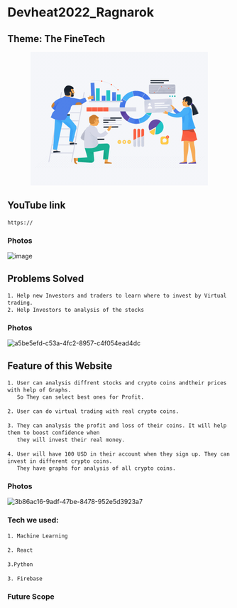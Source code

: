 # Devheat2022_Ragnarok
## Theme: The FineTech

<p align="center">
  <img src="readme.gif" width="400"/>
  </p>
  




## YouTube link
```
https://
```

### Photos
![image](https://user-images.githubusercontent.com/98045635/202869856-53a412e9-73af-45bb-bf0e-f15b506cf242.png )


## Problems Solved

```
1. Help new Investors and traders to learn where to invest by Virtual trading.
2. Help Investors to analysis of the stocks 
```
### Photos
![a5be5efd-c53a-4fc2-8957-c4f054ead4dc](https://user-images.githubusercontent.com/98045635/202871969-ef27810c-924a-46e9-bb16-49f8211606ab.jpg)

## Feature of this Website
```
1. User can analysis diffrent stocks and crypto coins andtheir prices with help of Graphs. 
   So They can select best ones for Profit.

2. User can do virtual trading with real crypto coins. 

3. They can analysis the profit and loss of their coins. It will help them to boost confidence when 
   they will invest their real money.

4. User will have 100 USD in their account when they sign up. They can invest in different crypto coins. 
   They have graphs for analysis of all crypto coins.
```
### Photos
![3b86ac16-9adf-47be-8478-952e5d3923a7](https://user-images.githubusercontent.com/98045635/202871994-91138cdf-d076-4ccd-b289-84b189cadb96.jpg)


### Tech we used:
```
1. Machine Learning

2. React

3.Python

3. Firebase
```

### Future Scope

